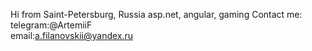 Hi from Saint-Petersburg, Russia
asp.net, angular, gaming
Contact me:  
telegram:@ArtemiiF  
email:a.filanovskii@yandex.ru

<!---
ArtemiiF/ArtemiiF is a ✨ special ✨ repository because its `README.md` (this file) appears on your GitHub profile.
You can click the Preview link to take a look at your changes.
--->
